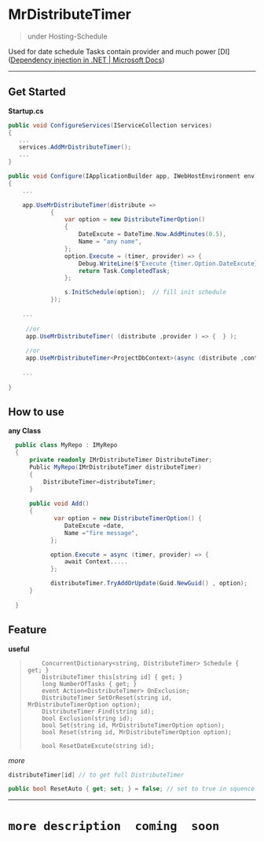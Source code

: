 ﻿# MrDistributeTimer

> under Hosting-Schedule

Used for date schedule Tasks  contain provider and much power [DI]([Dependency injection in .NET | Microsoft Docs](https://docs.microsoft.com/en-us/dotnet/core/extensions/dependency-injection))

------



## Get Started

**Startup.cs**

```c#
public void ConfigureServices(IServiceCollection services)
{
   ...
   services.AddMrDistributeTimer();
   ...
}           
```



```C#
public void Configure(IApplicationBuilder app, IWebHostEnvironment env)
{
    ...    

    app.UseMrDistributeTimer(distribute =>
            {
                var option = new DistributeTimerOption()
                {
                    DateExcute = DateTime.Now.AddMinutes(0.5),
                    Name = "any name",
                };
                option.Execute = (timer, provider) => {
                    Debug.WriteLine($"Execute {timer.Option.DateExcute}");
                    return Task.CompletedTask;
                };

                s.InitSchedule(option);  // fill init schedule
            });
	
    ...  
    
     //or
     app.UseMrDistributeTimer( (distribute ,provider ) => {  } );
     
     //or
     app.UseMrDistributeTimer<ProjectDbContext>(async (distribute ,context ) => {  } );
     
    ... 
    
}
```



## How to use

**any Class**

``` c#
  public class MyRepo : IMyRepo
  {
      private readonly IMrDistributeTimer DistributeTimer;
      Public MyRepo(IMrDistributeTimer distributeTimer)
      {
          DistributeTimer=distributeTimer;
      }
      
      public void Add()
      {
             var option = new DistributeTimerOption() {
                DateExcute =date,
                Name ="fire message",
            };

            option.Execute = async (timer, provider) => {
                await Context.....
            };

            distributeTimer.TryAddOrUpdate(Guid.NewGuid() , option);
      }
      
  }
```



## Feature

**useful**

>         ConcurrentDictionary<string, DistributeTimer> Schedule { get; }
>         DistributeTimer this[string id] { get; }
>         long NumberOfTasks { get; }
>         event Action<DistributeTimer> OnExclusion;
>         DistributeTimer SetOrReset(string id, MrDistributeTimerOption option);
>         DistributeTimer Find(string id);
>         bool Exclusion(string id);
>         bool Set(string id, MrDistributeTimerOption option);
>         bool Reset(string id, MrDistributeTimerOption option);
>
>         bool ResetDateExcute(string id);

*more*

``` c#
distributeTimer[id] // to get full DistributeTimer
```

```c#
public bool ResetAuto { get; set; } = false; // set to true in squence event case by default is false 
```



------

# `more description  coming  soon`